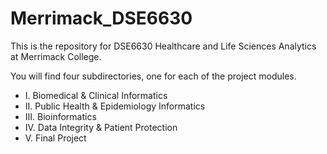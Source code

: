 # Merrimack_DSE6630
This is the repository for DSE6630 Healthcare and Life Sciences Analytics at Merrimack College.

You will find four subdirectories, one for each of the project modules. 
* I. Biomedical & Clinical Informatics
* II. Public Health & Epidemiology Informatics
* III. Bioinformatics
* IV. Data Integrity & Patient Protection
* V. Final Project

